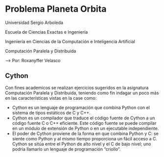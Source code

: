 # Problema Planeta Orbita

Universidad Sergio Arboleda

Escuela de Ciencias Exactas e Ingeniería 

Ingeniería en Ciencias de la Computación e Inteligencia Artificial

Computación Paralela y Distribuida 

--> Por: Roxanyffer Velasco

## Cython 

Con fines academicos se realizan ejercicios sugeridos en la asignatura Computación Paralela y Distribuida, teniendo como fin indagar un poco más en las características vistas en la case como:

- Cython es un lenguaje de programación que combina Python con el sistema
de tipos estáticos de C y C++.
- Cython es un compilador que traduce el código fuente de Cython a un
código fuente C o C++ eficiente. Este código fuente se puede compilar en un
módulo de extensión de Python o en un ejecutable independiente.
- El poder de Cython proviene de la forma en que combina Python y C: se
siente como Python y al mismo tiempo proporciona un fácil acceso a C.
Cython se sitúa entre el Python de alto nivel y el C de bajo nivel; uno podría
llamarlo un lenguaje de programación “criollo”.

